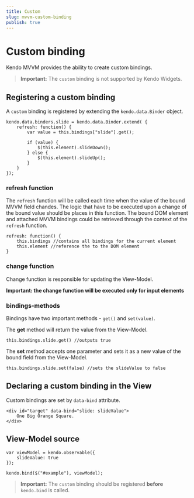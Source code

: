 ```yaml
---
title: Custom
slug: mvvm-custom-binding
publish: true
---
```


# Custom binding

Kendo MVVM provides the ability to create custom bindings.

> **Important:** The `custom` binding is not supported by Kendo Widgets.

## Registering a custom binding

A `custom` binding is registered by extending the `kendo.data.Binder` object.

    kendo.data.binders.slide = kendo.data.Binder.extend( {
        refresh: function() {
            var value = this.bindings["slide"].get();
        
            if (value) {
                $(this.element).slideDown();
            } else {
                $(this.element).slideUp();
            }
        }
    });

### refresh function

The `refresh` function will be called each time when the value of the bound MVVM field chandes. The logic that have to be executed upon a change of the bound value should be places in this function. The bound DOM element and attached MVVM bindings could be retrieved through the context of the `refresh` function.

    refresh: function() {
        this.bindings //contains all bindings for the current element
        this.element //reference the to the DOM element
    }

### change function

Change function is responsible for updating the View-Model.

**Important: the change function will be executed only for input elements**

### bindings-methods

Bindings have two important methods - `get()` and `set(value)`.

The **get** method will return the value from the View-Model.

    this.bindings.slide.get() //outputs true

The **set** method accepts one parameter and sets it as a new value of the bound field from the View-Model.

    this.bindings.slide.set(false) //sets the slideValue to false

## Declaring a custom binding in the View

Custom bindings are set by `data-bind` attribute.

    <div id="target" data-bind="slide: slideValue">
        One Big Orange Square.
    </div>

## View-Model source

    var viewModel = kendo.observable({
        slideValue: true
    });
    
    kendo.bind($("#example"), viewModel);

> **Important:** The `custom` binding should be registered **before** `kendo.bind` is called.
